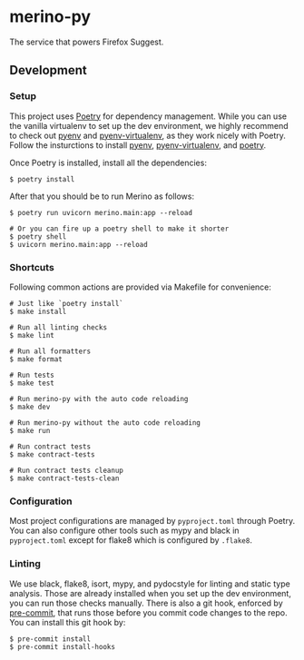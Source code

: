 # merino-py

The service that powers Firefox Suggest.

## Development

### Setup

This project uses [Poetry][1] for dependency management. While you can use the
vanilla virtualenv to set up the dev environment, we highly recommend to check
out [pyenv][2] and [pyenv-virtualenv][3], as they work nicely with Poetry.
Follow the insturctions to install [pyenv][4], [pyenv-virtualenv][5], and
[poetry][6].

Once Poetry is installed, install all the dependencies:

```
$ poetry install
```

After that you should be to run Merino as follows:

```
$ poetry run uvicorn merino.main:app --reload

# Or you can fire up a poetry shell to make it shorter
$ poetry shell
$ uvicorn merino.main:app --reload
```

### Shortcuts

Following common actions are provided via Makefile for convenience:

```
# Just like `poetry install`
$ make install

# Run all linting checks
$ make lint

# Run all formatters
$ make format

# Run tests
$ make test

# Run merino-py with the auto code reloading
$ make dev

# Run merino-py without the auto code reloading
$ make run

# Run contract tests
$ make contract-tests

# Run contract tests cleanup
$ make contract-tests-clean

```

### Configuration

Most project configurations are managed by `pyproject.toml` through Poetry.
You can also configure other tools such as mypy and black in `pyproject.toml`
except for flake8 which is configured by `.flake8`.

### Linting

We use black, flake8, isort, mypy, and pydocstyle for linting and static type
analysis. Those are already installed when you set up the dev environment, you
can run those checks manually. There is also a git hook, enforced by [pre-commit][7],
that runs those before you commit code changes to the repo. You can install this
git hook by:

```
$ pre-commit install
$ pre-commit install-hooks
```

[1]: https://python-poetry.org/
[2]: https://github.com/pyenv/pyenv
[3]: https://github.com/pyenv/pyenv-virtualenv
[4]: https://github.com/pyenv/pyenv#installation
[5]: https://github.com/pyenv/pyenv-virtualenv#installation
[6]: https://python-poetry.org/docs/#installation
[7]: https://pre-commit.com/
